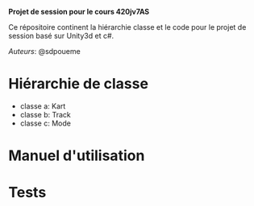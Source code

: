 **Projet de session pour le cours 420jv7AS**

Ce répositoire continent la hiérarchie classe et le code pour le projet de session basé sur Unity3d et c#. 

*Auteurs*: @sdpoueme

# Hiérarchie de classe

- classe a: Kart 
- classe b: Track
- classe c: Mode


# Manuel d'utilisation

# Tests



